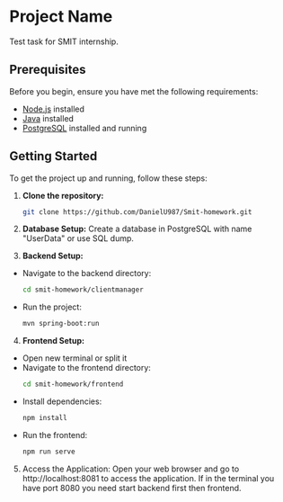 # Project Name

Test task for SMIT internship.

## Prerequisites

Before you begin, ensure you have met the following requirements:

- [Node.js](https://nodejs.org/) installed
- [Java](https://www.java.com/) installed
- [PostgreSQL](https://www.postgresql.org/) installed and running

## Getting Started

To get the project up and running, follow these steps:

1. **Clone the repository:**

   ```bash
   git clone https://github.com/DanielU987/Smit-homework.git

2. **Database Setup:**
Create a database in PostgreSQL with name "UserData" or use SQL dump.

3. **Backend Setup:**
* Navigate to the backend directory:
   ```bash
   cd smit-homework/clientmanager
   
* Run the project:
   ```bash
   mvn spring-boot:run
   
4. **Frontend Setup:**
* Open new terminal or split it
* Navigate to the frontend directory:
   ```bash
   cd smit-homework/frontend

* Install dependencies:
   ```bash
   npm install

* Run the frontend:
  ```bash
  npm run serve

5. Access the Application:
Open your web browser and go to http://localhost:8081 to access the application.
If in the terminal you have port 8080 you need start backend first then frontend.

